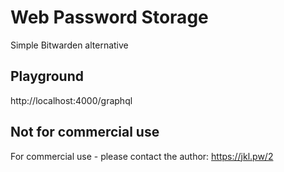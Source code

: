 # Web Password Storage

Simple Bitwarden alternative

## Playground

http://localhost:4000/graphql

## Not for commercial use

For commercial use - please contact the author: https://jkl.pw/2
